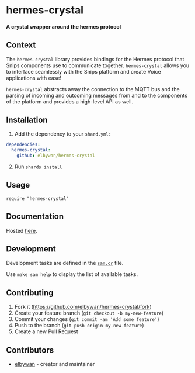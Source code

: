 # hermes-crystal

#### A crystal wrapper around the hermes protocol

## Context

The `hermes-crystal` library provides bindings for the Hermes protocol that Snips components use to communicate together. `hermes-crystal` allows you to interface seamlessly with the Snips platform and create Voice applications with ease!

`hermes-crystal` abstracts away the connection to the MQTT bus and the parsing of incoming and outcoming messages from and to the components of the platform and provides a high-level API as well.

## Installation

1. Add the dependency to your `shard.yml`:

```yaml
dependencies:
  hermes-crystal:
    github: elbywan/hermes-crystal
```

2. Run `shards install`

## Usage

```crystal
require "hermes-crystal"
```

## Documentation

Hosted [here](https://elbywan.github.io/hermes-crystal).

## Development

Development tasks are defined in the [`sam.cr`](https://github.com/imdrasil/sam.cr) file.

Use `make sam help` to display the list of available tasks.

## Contributing

1. Fork it (<https://github.com/elbywan/hermes-crystal/fork>)
2. Create your feature branch (`git checkout -b my-new-feature`)
3. Commit your changes (`git commit -am 'Add some feature'`)
4. Push to the branch (`git push origin my-new-feature`)
5. Create a new Pull Request

## Contributors

- [elbywan](https://github.com/elbywan) - creator and maintainer
